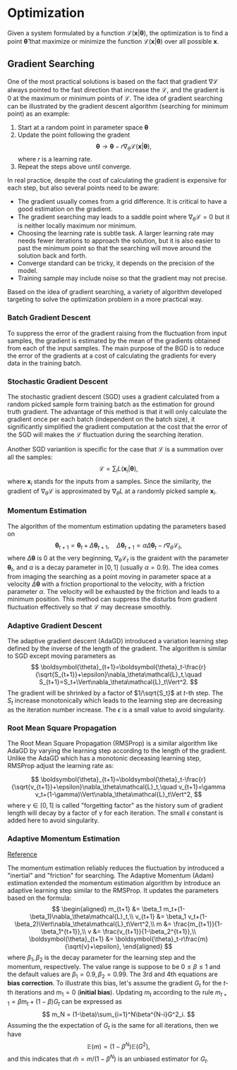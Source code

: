# Optimization

Given a system formulated by a function $\mathcal{L}(\boldsymbol{x}|\boldsymbol{\theta})$, the optimization is to find a point $\boldsymbol{\hat\theta}$ that maximize or minimize the function $\mathcal{L}(\boldsymbol{x}|\boldsymbol{\theta})$ over all possible $\boldsymbol{x}$. 

## Gradient Searching
One of the most practical solutions is based on the fact that gradient $\nabla\mathcal{L}$ always pointed to the fast direction that increase the $\mathcal{L}$, and the gradient is 0 at the maximum or minimum points of $\mathcal{L}$. The idea of gradient searching can be illustrated by the gradient descent algorithm (searching for minimum point) as an example:
1. Start at a random point in parameter space $\boldsymbol{\theta}$
2. Update the point following the gradent 
$$
\boldsymbol{\theta} \to \boldsymbol{\theta} - r\nabla_\theta\mathcal{L}(\boldsymbol{x}|\boldsymbol{\theta}),
$$
where $r$ is a learning rate.
3. Repeat the steps above until converge.

In real practice, despite the cost of calculating the gradient is expensive for each step, but also several points need to be aware:
* The gradient usually comes from a grid difference. It is critical to have a good estimation on the gradient.
* The gradient searching may leads to a saddle point where $\nabla_\theta \mathcal{L}=0$ but it is neither locally maximum nor minimum.
* Choosing the learning rate is subtle task. A larger learning rate may needs fewer iterations to approach the solution, but it is also easier to past the minimum point so that the searching will move around the solution back and forth.
* Converge standard can be tricky, it depends on the precision of the model.
* Training sample may include noise so that the gradient may not precise. 

Based on the idea of gradient searching, a variety of algorithm developed targeting to solve the optimization problem in a more practical way.

### Batch Gradient Descent

To suppress the error of the gradient raising from the fluctuation from input samples, the gradient is estimated by the mean of the gradients obtained from each of the input samples. The main purpose of the BGD is to reduce the error of the gradients at a cost of calculating the gradients for every data in the training batch.

### Stochastic Gradient Descent
The stochastic gradient descent (SGD) uses a gradient calculated from a random picked sample form training batch as the estimation for ground truth gradient. The advantage of this method is that it will only calculate the gradient once per each batch (independent on the batch size), it significantly simplified the gradient computation at the cost that the error of the SGD will makes the $\mathcal{L}$ fluctuation during the searching iteration.

Another SGD variantion is specific for the case that $\mathcal{L}$ is a summation over all the samples:
$$
\mathcal{L}=\sum_iL(\boldsymbol{x}_i | \boldsymbol{\theta}),
$$
where $\boldsymbol{x}_i$ stands for the inputs from a samples. Since the similarity, the gradient of $\nabla_\theta\mathcal{L}$ is approximated by $\nabla_\theta L$ at a randomly picked sample $\boldsymbol{x}_i$. 

### Momentum Estimation
The algorithm of the momentum estimation updating the parameters based on
$$
\boldsymbol{\theta}_{t+1} = \boldsymbol{\theta}_t + \Delta\boldsymbol{\theta}_{t+1},\quad \Delta\boldsymbol{\theta}_{t+1} = \alpha\Delta\boldsymbol{\theta}_t - r\nabla_\theta \mathcal{L}_t,
$$
where $\Delta\boldsymbol{\theta}$ is 0 at the very beginning, $\nabla_\theta \mathcal{L}_t$ is the graident with the parameter $\boldsymbol{\theta}_t$, and $\alpha$ is a decay parameter in $[0,1]$ (usually $\alpha=0.9$).
The idea comes from imaging the searching as a point moving in parameter space at a velocity $\Delta\boldsymbol{\theta}$ with a friction proportional to the velocity, with a friction parameter $\alpha$. The velocity will be exhausted by the friction and leads to a minimum position. This method can suppress the disturbs from gradient fluctuation effectively so that $\mathcal{L}$ may decrease smoothly.

### Adaptive Gradient Descent

The adaptive gradient descent (AdaGD) introduced a variation learning step defined by the inverse of the length of the gradient. The algorithm is similar to SGD except moving parameters as
$$
\boldsymbol{\theta}_{t+1}=\boldsymbol{\theta}_t-\frac{r}{\sqrt{S_{t+1}}+\epsilon}\nabla_\theta\mathcal{L}_t,\quad S_{t+1}=S_t+\Vert\nabla_\theta\mathcal{L}_t\Vert^2.
$$
The gradient will be shrinked by a factor of $1/\sqrt{S_t}$ at $t$-th step. The $S_t$ increase monotonically which leads to the learning step are decreasing as the iteration number increase. The $\epsilon$ is a small value to avoid singularity.

### Root Mean Square Propagation

The Root Mean Square Propagation (RMSProp) is a similar algorithm like AdaGD by varying the learning step according to the length of the gradient. Unlike the AdaGD which has a monotonic deceasing learning step, RMSProp adjust the learning rate as:

$$
\boldsymbol{\theta}_{t+1}=\boldsymbol{\theta}_t-\frac{r}{\sqrt{v_{t+1}}+\epsilon}\nabla_\theta\mathcal{L}_t,\quad v_{t+1}=\gamma v_t+(1-\gamma)\Vert\nabla_\theta\mathcal{L}_t\Vert^2,
$$
where $\gamma\in [0, 1]$ is called "forgetting factor" as the history sum of gradient length will decay by a factor of $\gamma$ for each iteration. The small $\epsilon$ constant is added here to avoid singularity.

### Adaptive Momentum Estimation
[Reference](https://arxiv.org/pdf/1412.6980.pdf)

The momentum estimation reliably reduces the fluctuation by introduced a "inertial" and "friction" for searching. The Adaptive Momentum (Adam) estimation extended the momentum estimation algorithm by introduce an adaptive learning step similar to the RMSProp. It updates the parameters based on the formula:
$$
\begin{aligned}
m_{t+1} &= \beta_1 m_t+(1-\beta_1)\nabla_\theta\mathcal{L}_t,\\
v_{t+1} &= \beta_1 v_t+(1-\beta_2)\Vert\nabla_\theta\mathcal{L}_t\Vert^2,\\
m &= \frac{m_{t+1}}{1-\beta_1^{t+1}},\\
v &= \frac{v_{t+1}}{1-\beta_2^{t+1}},\\
\boldsymbol{\theta}_{t+1} &= \boldsymbol{\theta}_t-r\frac{m}{\sqrt{v}+\epsilon},
\end{aligned}
$$
where $\beta_1,\beta_2$ is the decay parameter for the learning step and the momentum, respectively. The value range is suppose to be $0\le\beta\le 1$ and the default values are $\beta_1=0.9,\beta_2=0.99$. The 3rd and 4th equations are **bias correction**. To illustrate this bias, let's assume the gradient $G_t$ for the $t$-th iterations and $m_1=0$ (**initial bias**). Updating $m_t$ according to the rule $m_{t+1} = \beta m_t +(1-\beta)G_{t}$ can be expressed as
$$
m_N = (1-\beta)\sum_{i=1}^N\beta^{N-i}G^2_i.
$$ 
Assuming the the expectation of $G_t$ is the same for all iterations, then we have
$$
\mathbb{E}(m)= (1-\beta^N)\mathbb{E}(G^2),
$$
and this indicates that $\hat m = m/(1-\beta^N)$ is an unbiased estimator for $G_t$.

